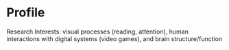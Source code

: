# Profile
Research Interests: visual processes (reading, attention), human interactions with digital systems (video games), and brain structure/function

<!---
shabkr/shabkr is a ✨ special ✨ repository because its `README.md` (this file) appears on your GitHub profile.
You can click the Preview link to take a look at your changes.
--->

